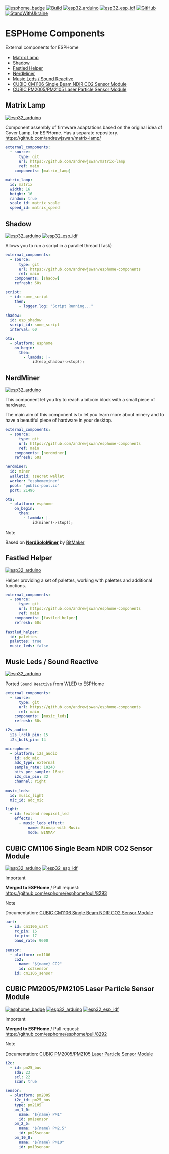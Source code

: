 [![esphome_badge](https://img.shields.io/static/v1?label=ESPHome&message=Components&color=blue&logo=esphome)](https://esphome.io/)
[![Build](https://github.com/andrewjswan/esphome-components/actions/workflows/build.yaml/badge.svg)](https://github.com/andrewjswan/esphome-components/actions/workflows/build.yaml)
[![esp32_arduino](https://img.shields.io/badge/ESP32-Arduino-darkcyan.svg)](https://esphome.io/)
[![esp32_esp_idf](https://img.shields.io/badge/ESP--IDF-blue.svg)](https://esphome.io/)
[![GitHub](https://img.shields.io/github/license/andrewjswan/esphome-components?color=blue)](https://github.com/andrewjswan/esphome-components/blob/master/LICENSE)
[![StandWithUkraine](https://raw.githubusercontent.com/vshymanskyy/StandWithUkraine/main/badges/StandWithUkraine.svg)](https://github.com/vshymanskyy/StandWithUkraine/blob/main/docs/README.md)

# ESPHome Components
External components for ESPHome

- [Matrix Lamp](#matrix-lamp)
- [Shadow](#shadow)
- [Fastled Helper](#fastled-helper)
- [NerdMiner](#nerdminer)
- [Music Leds / Sound Reactive](#music-leds--sound-reactive)
- [CUBIC CM1106 Single Beam NDIR CO2 Sensor Module](#cubic-cm1106-single-beam-ndir-co2-sensor-module)
- [CUBIC PM2005/PM2105 Laser Particle Sensor Module](#cubic-pm2005pm2105-laser-particle-sensor-module)

## Matrix Lamp
[![esp32_arduino](https://img.shields.io/badge/ESP32-Arduino-darkcyan.svg)](https://esphome.io/)

Component assembly of firmware adaptations based on the original idea of ​​Gyver Lamp, for ESPHome.
Has a separate repository. https://github.com/andrewjswan/matrix-lamp/

```yaml
external_components:
  - source:
      type: git
      url: https://github.com/andrewjswan/matrix-lamp
      ref: main
    components: [matrix_lamp]

matrix_lamp:
  id: matrix
  width: 16
  height: 16
  random: true
  scale_id: matrix_scale
  speed_id: matrix_speed
```

## Shadow
[![esp32_arduino](https://img.shields.io/badge/ESP32-Arduino-darkcyan.svg)](https://esphome.io/)
[![esp32_esp_idf](https://img.shields.io/badge/ESP--IDF-blue.svg)](https://esphome.io/)

Allows you to run a script in a parallel thread (Task)

```yaml
external_components:
  - source:
      type: git
      url: https://github.com/andrewjswan/esphome-components
      ref: main
    components: [shadow]
    refresh: 60s

script:
  - id: some_script
    then:
      - logger.log: "Script Running..."

shadow:
  id: esp_shadow
  script_id: some_script
  interval: 60

ota:
  - platform: esphome
    on_begin:
      then:
        - lambda: |-
            id(esp_shadow)->stop();
```

## NerdMiner
[![esp32_arduino](https://img.shields.io/badge/ESP32-Arduino-darkcyan.svg)](https://esphome.io/)

This component let you try to reach a bitcoin block with a small piece of hardware.

The main aim of this component is to let you learn more about minery and to have a beautiful piece of hardware in your desktop.
```yaml
external_components:
  - source:
      type: git
      url: https://github.com/andrewjswan/esphome-components
      ref: main
    components: [nerdminer]
    refresh: 60s

nerdminer:
  id: miner
  walletid: !secret wallet
  worker: "esphomeminer"
  pool: "public-pool.io"
  port: 21496

ota:
  - platform: esphome
    on_begin:
      then:
        - lambda: |-
            id(miner)->stop();
```

> [!NOTE]
> Based on [**NerdSoloMiner**](https://github.com/BitMaker-hub/NerdMiner_v2) by [BitMaker](https://github.com/BitMaker-hub)

## Fastled Helper
[![esp32_arduino](https://img.shields.io/badge/ESP32-Arduino-darkcyan.svg)](https://esphome.io/)

Helper providing a set of palettes, working with palettes and additional functions.

```yaml
external_components:
  - source:
      type: git
      url: https://github.com/andrewjswan/esphome-components
      ref: main
    components: [fastled_helper]
    refresh: 60s

fastled_helper:
  id: palettes
  palettes: true
  music_leds: false
```

## Music Leds / Sound Reactive
[![esp32_arduino](https://img.shields.io/badge/ESP32-Arduino-darkcyan.svg)](https://esphome.io/)

Ported `Sound Reactive` from WLED to ESPHome

```yaml
external_components:
  - source:
      type: git
      url: https://github.com/andrewjswan/esphome-components
      ref: main
    components: [music_leds]
    refresh: 60s

i2s_audio:
  i2s_lrclk_pin: 15
  i2s_bclk_pin: 14

microphone:
  - platform: i2s_audio
    id: adc_mic
    adc_type: external
    sample_rate: 10240
    bits_per_sample: 16bit
    i2s_din_pin: 32
    channel: right

music_leds:
  id: music_light
  mic_id: adc_mic

light:
  - id: !extend neopixel_led
    effects:
      - music_leds_effect:
          name: Binmap with Music
          mode: BINMAP
```

## CUBIC CM1106 Single Beam NDIR CO2 Sensor Module
[![esp32_arduino](https://img.shields.io/badge/ESP32-Arduino-darkcyan.svg)](https://esphome.io/)
[![esp32_esp_idf](https://img.shields.io/badge/ESP--IDF-blue.svg)](https://esphome.io/)

> [!IMPORTANT]
> **Merged to ESPHome** / Pull request: https://github.com/esphome/esphome/pull/8293

> [!NOTE]
> Documentation: [CUBIC CM1106 Single Beam NDIR CO2 Sensor Module](https://esphome.io/components/sensor/cm1106.html)

```yaml
uart:
  - id: cm1106_uart
    rx_pin: 16
    tx_pin: 17
    baud_rate: 9600

sensor:
  - platform: cm1106
    co2:
      name: "${name} CO2"
      id: co2sensor
    id: cm1106_sensor
```

## CUBIC PM2005/PM2105 Laser Particle Sensor Module
[![esphome_badge](https://img.shields.io/static/v1?label=ESPHome&message=Base&color=blue&logo=esphome)](https://esphome.io/components/sensor/pm2005.html)
[![esp32_arduino](https://img.shields.io/badge/ESP32-Arduino-darkcyan.svg)](https://esphome.io/)
[![esp32_esp_idf](https://img.shields.io/badge/ESP--IDF-blue.svg)](https://esphome.io/)

> [!IMPORTANT]
> **Merged to ESPHome** / Pull request: https://github.com/esphome/esphome/pull/8292 

> [!NOTE]
> Documentation: [CUBIC PM2005/PM2105 Laser Particle Sensor Module](https://esphome.io/components/sensor/pm2005.html)

```yaml
i2c:
  - id: pm25_bus
    sda: 23
    scl: 22
    scan: true

sensor:
  - platform: pm2005
    i2c_id: pm25_bus
    type: pm2105
    pm_1_0:
      name: "${name} PM1"
      id: pm1sensor
    pm_2_5:
      name: "${name} PM2.5"
      id: pm25sensor
    pm_10_0:
      name: "${name} PM10"
      id: pm10sensor
```
